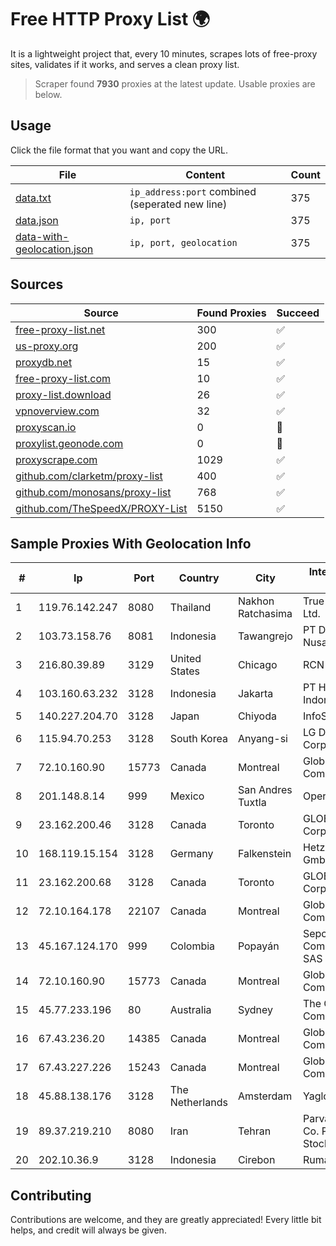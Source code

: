 
# Free HTTP Proxy List 🌍

It is a lightweight project that, every 10 minutes, scrapes lots of free-proxy sites, validates if it works, and serves a clean proxy list.


> Scraper found **7930** proxies at the latest update. Usable proxies are below.

## Usage

Click the file format that you want and copy the URL.


|File|Content|Count|
|----|-------|-----|
|[data.txt](https://raw.githubusercontent.com/themiralay/Proxy-List-World/master/data.txt)|`ip_address:port` combined (seperated new line)|375|
|[data.json](https://raw.githubusercontent.com/themiralay/Proxy-List-World/master/data.json)|`ip, port`|375|
|[data-with-geolocation.json](https://raw.githubusercontent.com/themiralay/Proxy-List-World/master/data-with-geolocation.json)|`ip, port, geolocation`|375|

## Sources

|Source|Found Proxies|Succeed|
|------|-------------|-------|
|[free-proxy-list.net](https://free-proxy-list.net)|300|✅|
|[us-proxy.org](https://www.us-proxy.org)|200|✅|
|[proxydb.net](http://proxydb.net)|15|✅|
|[free-proxy-list.com](https://free-proxy-list.com/?page=&port=&type%5B%5D=http&type%5B%5D=https&up_time=0&search=Search)|10|✅|
|[proxy-list.download](https://www.proxy-list.download/HTTP)|26|✅|
|[vpnoverview.com](https://vpnoverview.com/privacy/anonymous-browsing/free-proxy-servers)|32|✅|
|[proxyscan.io](https://www.proxyscan.io)|0|🚫|
|[proxylist.geonode.com](https://proxylist.geonode.com/api/proxy-list?limit=300&page=1&sort_by=lastChecked&sort_type=desc&protocols=http,https)|0|🚫|
|[proxyscrape.com](https://api.proxyscrape.com/v2/?request=displayproxies&protocol=http&timeout=10000&country=all&ssl=all&anonymity=all)|1029|✅|
|[github.com/clarketm/proxy-list](https://raw.githubusercontent.com/clarketm/proxy-list/master/proxy-list-raw.txt)|400|✅|
|[github.com/monosans/proxy-list](https://raw.githubusercontent.com/monosans/proxy-list/main/proxies/http.txt)|768|✅|
|[github.com/TheSpeedX/PROXY-List](https://raw.githubusercontent.com/TheSpeedX/PROXY-List/master/http.txt)|5150|✅|


## Sample Proxies With Geolocation Info

|#|Ip|Port|Country|City|Internet Service Provider|
|-|--|----|-------|----|-------------------------|
|1|119.76.142.247|8080|Thailand|Nakhon Ratchasima|True Internet Co., Ltd.|
|2|103.73.158.76|8081|Indonesia|Tawangrejo|PT Data Buana Nusantara|
|3|216.80.39.89|3129|United States|Chicago|RCN|
|4|103.160.63.232|3128|Indonesia|Jakarta|PT Herza Digital Indonesia|
|5|140.227.204.70|3128|Japan|Chiyoda|InfoSphere|
|6|115.94.70.253|3128|South Korea|Anyang-si|LG DACOM Corporation|
|7|72.10.160.90|15773|Canada|Montreal|GloboTech Communications|
|8|201.148.8.14|999|Mexico|San Andres Tuxtla|Operbes|
|9|23.162.200.46|3128|Canada|Toronto|GLOBALTELEHOST Corp.|
|10|168.119.15.154|3128|Germany|Falkenstein|Hetzner Online GmbH|
|11|23.162.200.68|3128|Canada|Toronto|GLOBALTELEHOST Corp.|
|12|72.10.164.178|22107|Canada|Montreal|GloboTech Communications|
|13|45.167.124.170|999|Colombia|Popayán|Sepcom Comunicaciones SAS|
|14|72.10.160.90|15773|Canada|Montreal|GloboTech Communications|
|15|45.77.233.196|80|Australia|Sydney|The Constant Company|
|16|67.43.236.20|14385|Canada|Montreal|GloboTech Communications|
|17|67.43.227.226|15243|Canada|Montreal|GloboTech Communications|
|18|45.88.138.176|3128|The Netherlands|Amsterdam|Yaglom Labs Ltd|
|19|89.37.219.210|8080|Iran|Tehran|Parvaresh Dadeha Co. Private Joint Stock|
|20|202.10.36.9|3128|Indonesia|Cirebon|Rumahweb|



## Contributing

Contributions are welcome, and they are greatly appreciated! Every
little bit helps, and credit will always be given.

